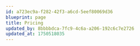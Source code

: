 ```yaml
---
id: a723ec9a-f282-42f3-a6cd-5eef80069d36
blueprint: page
title: Pricing
updated_by: 8bbbbdca-7fc9-4c6a-a206-192c6c7e2726
updated_at: 1750518035
---
```

